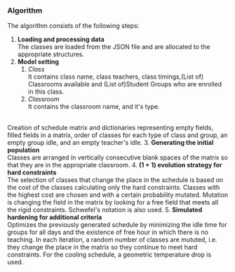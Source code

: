 ### Algorithm

The algorithm consists of the following steps:
1. **Loading and processing data**
  <br />The classes are loaded from the JSON file and are allocated to the appropriate structures. 
2. **Model setting**
    1. *Class*
        <br/> It contains class name, class teachers, class timings,(List of) Classrooms available and (List of)Student Groups who are enrolled in this class.
    2. *Classroom*
    <br/> It contains the classroom name, and it's type.

  <br />Creation of schedule matrix and dictionaries representing empty fields, filled fields in a matrix, order of classes for each type of class and group, an empty group idle, and an empty teacher's idle.
3. **Generating the initial population**
  <br />Classes are arranged in vertically consecutive blank spaces of the matrix so that they are in the appropriate classroom.
4. **(1 + 1) evolution strategy for hard constraints**
  <br />The selection of classes that change the place in the schedule is based on the cost of the classes calculating only the hard constraints. Classes with the highest cost are chosen and with a certain probability mutated. Mutation is changing the field in the matrix by looking for a free field that meets all the rigid constraints. Schwefel's notation is also used.
5. **Simulated hardening for additional criteria**
  <br />Optimizes the previously generated schedule by minimizing the idle time for groups for all days and the existence of free hour in which there is no teaching. In each iteration, a random number of classes are mututed, i.e. they change the place in the matrix so they continue to meet hard constraints. For the cooling schedule, a geometric temperature drop is used.
